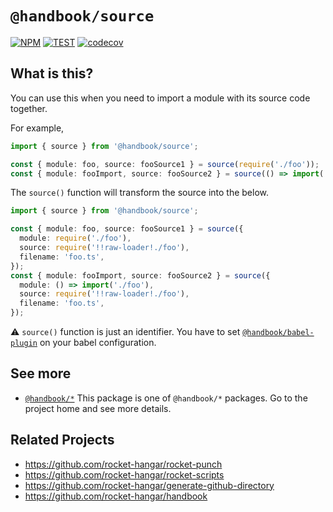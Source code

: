 # `@handbook/source`

[![NPM](https://img.shields.io/npm/v/@handbook/source.svg)](https://www.npmjs.com/package/@handbook/source)
[![TEST](https://github.com/rocket-hangar/handbook/workflows/Test/badge.svg)](https://github.com/rocket-hangar/handbook/actions?query=workflow%3ATest)
[![codecov](https://codecov.io/gh/rocket-hangar/handbook/branch/master/graph/badge.svg)](https://codecov.io/gh/rocket-hangar/handbook)

## What is this?

You can use this when you need to import a module with its source code together.

For example,

```ts
import { source } from '@handbook/source';

const { module: foo, source: fooSource1 } = source(require('./foo'));
const { module: fooImport, source: fooSource2 } = source(() => import('./foo'));
```

The `source()` function will transform the source into the below.

```ts
import { source } from '@handbook/source';

const { module: foo, source: fooSource1 } = source({
  module: require('./foo'),
  source: require('!!raw-loader!./foo'),
  filename: 'foo.ts',
});
const { module: fooImport, source: fooSource2 } = source({
  module: () => import('./foo'),
  source: require('!!raw-loader!./foo'),
  filename: 'foo.ts',
});
```

⚠️ `source()` function is just an identifier. You have to set [`@handbook/babel-plugin`](https://www.npmjs.com/package/@handbook/babel-plugin) on your babel configuration.

## See more

- [`@handbook/*`](https://github.com/rocket-hangar/handbook) This package is one of `@handbook/*` packages. Go to the project home and see more details.

## Related Projects

- <https://github.com/rocket-hangar/rocket-punch>
- <https://github.com/rocket-hangar/rocket-scripts>
- <https://github.com/rocket-hangar/generate-github-directory>
- <https://github.com/rocket-hangar/handbook>
